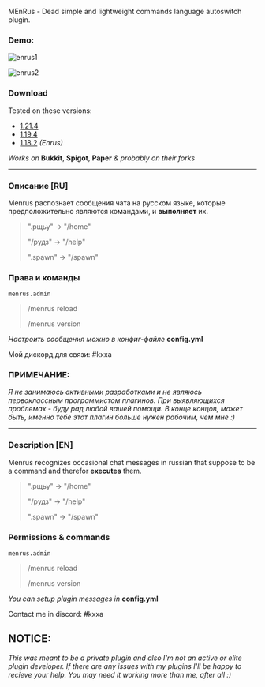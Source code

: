 MEnRus - Dead simple and lightweight commands language autoswitch plugin.
### Demo:
![enrus1](https://github.com/user-attachments/assets/4a265124-c07c-4cdf-8f02-ee342ebb424c)

![enrus2](https://github.com/user-attachments/assets/76392142-f54b-414e-8559-1e35f37abb56)

### Download
Tested on these versions:
- [1.21.4](https://github.com/Zeroxeron/Menrus/releases/tag/1.21.4)
- [1.19.4](https://drive.google.com/file/d/1Pmm549WzGjuHQSaY4hmazIqynrKaq_cj/view?usp=drive_link)
- [1.18.2](https://drive.google.com/file/d/1lFG40mpinxAskxNxbkO6bIHeSTUlQxGd/view?usp=drive_link) *(Enrus)*

*Works on* **Bukkit**, **Spigot**, **Paper** *& probably on their forks*

---

### Описание [RU]
Menrus распознает сообщения чата на русском языке, которые предположительно являются командами, и **выполняет** их.
> ".рщьу" -> "/home"
> 
> "/рудз" -> "/help"
> 
> ".spawn" -> "/spawn"

### Права и команды
`menrus.admin` 
> /menrus reload
> 
> /menrus version 

*Настроить сообщения можно в конфиг-файле* **config.yml**

Мой дискорд для связи: #kxxa

### ПРИМЕЧАНИЕ:
*Я не занимаюсь активными разработками и не являюсь первоклассным программистом плагинов. При выявляющихся проблемах - буду рад любой вашей помощи. В конце концов, может быть, именно тебе этот плагин больше нужен рабочим, чем мне :)*

---

### Description [EN]
Menrus recognizes occasional chat messages in russian that suppose to be a command and therefor **executes** them.
> ".рщьу" -> "/home"
> 
> "/рудз" -> "/help"
> 
> ".spawn" -> "/spawn"

### Permissions & commands
`menrus.admin` 
> /menrus reload
> 
> /menrus version 

*You can setup plugin messages in* **config.yml**

Contact me in discord: #kxxa

## NOTICE:
*This was meant to be a private plugin and also I'm not an active or elite plugin developer. If there are any issues with my plugins I'll be happy to recieve your help. You may need it working more than me, after all :)*
